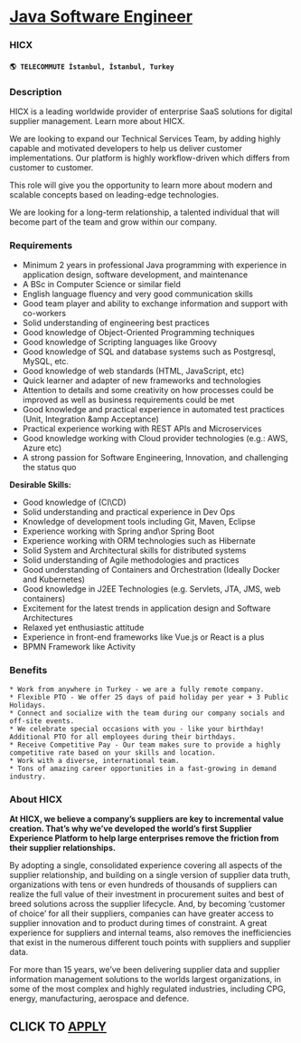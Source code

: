 # [Java Software Engineer](https://www.remotewlb.com/apply/java-software-engineer-82432)  
### HICX  
#### `🌎 TELECOMMUTE İstanbul, İstanbul, Turkey`  

### **Description**

HICX is a leading worldwide provider of enterprise SaaS solutions for digital supplier management. Learn more about HICX.

We are looking to expand our Technical Services Team, by adding highly capable and motivated developers to help us deliver customer implementations. Our platform is highly workflow-driven which differs from customer to customer.

This role will give you the opportunity to learn more about modern and scalable concepts based on leading-edge technologies.

We are looking for a long-term relationship, a talented individual that will become part of the team and grow within our company.

###  **Requirements**

  * Minimum 2 years in professional Java programming with experience in application design, software development, and maintenance
  * A BSc in Computer Science or similar field
  * English language fluency and very good communication skills
  * Good team player and ability to exchange information and support with co-workers
  * Solid understanding of engineering best practices
  * Good knowledge of Object-Oriented Programming techniques
  * Good knowledge of Scripting languages like Groovy
  * Good knowledge of SQL and database systems such as Postgresql, MySQL, etc.
  * Good knowledge of web standards (HTML, JavaScript, etc)
  * Quick learner and adapter of new frameworks and technologies
  * Attention to details and some creativity on how processes could be improved as well as business requirements could be met
  * Good knowledge and practical experience in automated test practices (Unit, Integration &amp Acceptance)
  * Practical experience working with REST APIs and Microservices
  * Good knowledge working with Cloud provider technologies (e.g.: AWS, Azure etc)
  * A strong passion for Software Engineering, Innovation, and challenging the status quo

  

**Desirable Skills:**

  * Good knowledge of (CI\CD)
  * Solid understanding and practical experience in Dev Ops
  * Knowledge of development tools including Git, Maven, Eclipse
  * Experience working with Spring and\or Spring Boot
  * Experience working with ORM technologies such as Hibernate
  * Solid System and Architectural skills for distributed systems
  * Solid understanding of Agile methodologies and practices
  * Good understanding of Containers and Orchestration (Ideally Docker and Kubernetes)
  * Good knowledge in J2EE Technologies (e.g. Servlets, JTA, JMS, web containers)
  * Excitement for the latest trends in application design and Software Architectures
  * Relaxed yet enthusiastic attitude
  * Experience in front-end frameworks like Vue.js or React is a plus
  * BPMN Framework like Activity

  

### **Benefits**

    * Work from anywhere in Turkey - we are a fully remote company.
    * Flexible PTO - We offer 25 days of paid holiday per year + 3 Public Holidays.
    * Connect and socialize with the team during our company socials and off-site events. 
    * We celebrate special occasions with you - like your birthday! Additional PTO for all employees during their birthdays. 
    * Receive Competitive Pay - Our team makes sure to provide a highly competitive rate based on your skills and location.
    * Work with a diverse, international team.
    * Tons of amazing career opportunities in a fast-growing in demand industry. 

### **About HICX**

 **At HICX, we believe a company’s suppliers are key to incremental value creation. That’s why we’ve developed the world’s first Supplier Experience Platform to help large enterprises remove the friction from their supplier relationships.**

By adopting a single, consolidated experience covering all aspects of the supplier relationship, and building on a single version of supplier data truth, organizations with tens or even hundreds of thousands of suppliers can realize the full value of their investment in procurement suites and best of breed solutions across the supplier lifecycle. And, by becoming ‘customer of choice’ for all their suppliers, companies can have greater access to supplier innovation and to product during times of constraint. A great experience for suppliers and internal teams, also removes the inefficiencies that exist in the numerous different touch points with suppliers and supplier data.

For more than 15 years, we’ve been delivering supplier data and supplier information management solutions to the worlds largest organizations, in some of the most complex and highly regulated industries, including CPG, energy, manufacturing, aerospace and defence.

  
## CLICK TO [APPLY](https://www.remotewlb.com/apply/java-software-engineer-82432)

